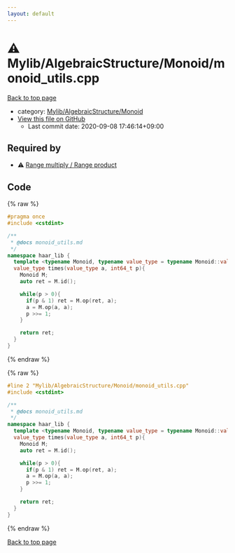```yaml
---
layout: default
---
```


<!-- mathjax config similar to math.stackexchange -->
<script type="text/javascript" async
  src="https://cdnjs.cloudflare.com/ajax/libs/mathjax/2.7.5/MathJax.js?config=TeX-MML-AM_CHTML">
</script>
<script type="text/x-mathjax-config">
  MathJax.Hub.Config({
    TeX: { equationNumbers: { autoNumber: "AMS" }},
    tex2jax: {
      inlineMath: [ ['$','$'] ],
      processEscapes: true
    },
    "HTML-CSS": { matchFontHeight: false },
    displayAlign: "left",
    displayIndent: "2em"
  });
</script>

<script type="text/javascript" src="https://cdnjs.cloudflare.com/ajax/libs/jquery/3.4.1/jquery.min.js"></script>
<script src="https://cdn.jsdelivr.net/npm/jquery-balloon-js@1.1.2/jquery.balloon.min.js" integrity="sha256-ZEYs9VrgAeNuPvs15E39OsyOJaIkXEEt10fzxJ20+2I=" crossorigin="anonymous"></script>
<script type="text/javascript" src="../../../../assets/js/copy-button.js"></script>
<link rel="stylesheet" href="../../../../assets/css/copy-button.css" />


# :warning: Mylib/AlgebraicStructure/Monoid/monoid_utils.cpp

<a href="../../../../index.html">Back to top page</a>

* category: <a href="../../../../index.html#b9ce8b1117f3871719e4d3859e7574c9">Mylib/AlgebraicStructure/Monoid</a>
* <a href="{{ site.github.repository_url }}/blob/master/Mylib/AlgebraicStructure/Monoid/monoid_utils.cpp">View this file on GitHub</a>
    - Last commit date: 2020-09-08 17:46:14+09:00




## Required by

* :warning: <a href="../MonoidAction/multiply_product.cpp.html">Range multiply / Range product</a>


## Code

<a id="unbundled"></a>
{% raw %}
```cpp
#pragma once
#include <cstdint>

/**
 * @docs monoid_utils.md
 */
namespace haar_lib {
  template <typename Monoid, typename value_type = typename Monoid::value_type>
  value_type times(value_type a, int64_t p){
    Monoid M;
    auto ret = M.id();

    while(p > 0){
      if(p & 1) ret = M.op(ret, a);
      a = M.op(a, a);
      p >>= 1;
    }

    return ret;
  }
}

```
{% endraw %}

<a id="bundled"></a>
{% raw %}
```cpp
#line 2 "Mylib/AlgebraicStructure/Monoid/monoid_utils.cpp"
#include <cstdint>

/**
 * @docs monoid_utils.md
 */
namespace haar_lib {
  template <typename Monoid, typename value_type = typename Monoid::value_type>
  value_type times(value_type a, int64_t p){
    Monoid M;
    auto ret = M.id();

    while(p > 0){
      if(p & 1) ret = M.op(ret, a);
      a = M.op(a, a);
      p >>= 1;
    }

    return ret;
  }
}

```
{% endraw %}

<a href="../../../../index.html">Back to top page</a>

